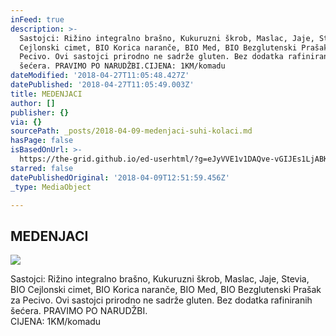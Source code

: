 ```yaml
---
inFeed: true
description: >-
  Sastojci: Rižino integralno brašno, Kukuruzni škrob, Maslac, Jaje, Stevia, BIO
  Cejlonski cimet, BIO Korica naranče, BIO Med, BIO Bezglutenski Prašak za
  Pecivo. Ovi sastojci prirodno ne sadrže gluten. Bez dodatka rafiniranih
  šećera. PRAVIMO PO NARUDŽBI.CIJENA: 1KM/komadu
dateModified: '2018-04-27T11:05:48.427Z'
datePublished: '2018-04-27T11:05:49.003Z'
title: MEDENJACI
author: []
publisher: {}
via: {}
sourcePath: _posts/2018-04-09-medenjaci-suhi-kolaci.md
hasPage: false
isBasedOnUrl: >-
  https://the-grid.github.io/ed-userhtml/?g=eJyVVE1v1DAQve-vGIJEs1LjABKXNruHCpCAikuLEEKocuxJ4m1iR_Yky4L470yc3baoHxI5JZ43b2bePKdoqGvXi6JBqdcLgIIMtbj-5gYPX7EMhhAup6MinyOMYdSzLAPGgJIWhoDgerRQe9k3QLIOQA7UEMh15hdCa-w19B5Hg9sgIsE5Sm-hcx5PoCHqw0meaxyxZSIfRCUVls5dC-W6XDsV8tBIb2ydb7HsZCAGQZbFhjskyexTIu1WiatPBt8mcPsoZwktrZJDoe12K3Y8YKZdJ42NReJ3L2sUkyAJ5I9w067H5AHu7azVE4mTesn9xPtKP86hMShvejLOJvc4_gk-xmA6HvGBLp6SppfU5DFRbPo6chf57JeidHq3Xiz2jjh3UsP7_e7g4u0nqJyHj3KUF7G1w8q0GcHoVVKVmXeOknWR81EMzTOs02qwahol1ccQjhm9hN_ROaP0sOGTahNgBVrUSO9a7HiKcLa7lPVn2WEalt9f_jiNeFNBehd1tvugU6ZbgkcavJ1RezLlURLukcxyygFhNMeMPgBF8IoPbiRjDS0quvWsRcrRXn25yIO-Fpvw_GdVdu3q1YuRXcsjrcbX4k0y0_EUopeeq312GoWxgVd1hiwbpvsplxPyT8q3YJi6OoajWaMjfjvUzDaBax0tl6dFvlfwZinRHAGthnIgcpaXrvHuJlQrQ4jLmFAJxMa0JJk1Hqv_uza3ua3kGDtrLnql3GB50VPNedfsodk87KX4C_oLpwN3OQ
starred: false
datePublishedOriginal: '2018-04-09T12:51:59.456Z'
_type: MediaObject

---
```

## MEDENJACI
![](https://the-grid-user-content.s3-us-west-2.amazonaws.com/b9ebe040-fb14-4e41-8fcf-f25f903c1d17.jpg)

Sastojci: Rižino integralno brašno, Kukuruzni škrob, Maslac, Jaje, Stevia, BIO Cejlonski cimet, BIO Korica naranče, BIO Med, BIO Bezglutenski Prašak za Pecivo. Ovi sastojci prirodno ne sadrže gluten. Bez dodatka rafiniranih šećera. PRAVIMO PO NARUDŽBI.  
CIJENA: 1KM/komadu